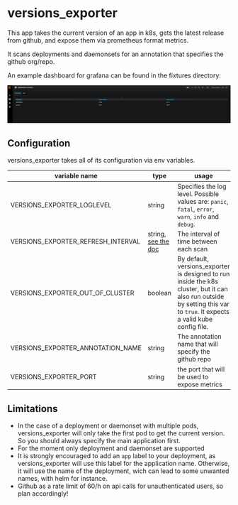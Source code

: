 # versions_exporter

This app takes the current version of an app in k8s, gets the latest release from github, and expose them via prometheus format metrics.

It scans deployments and daemonsets for an annotation that specifies the github org/repo.

An example dashboard for grafana can be found in the fixtures directory:

![screenshot](grafana_screenshot.png)

## Configuration

versions_exporter takes all of its configuration via env variables.

|variable name | type |usage | default value|
|--------------|------|------|--------------|
|VERSIONS_EXPORTER_LOGLEVEL | string | Specifies the log level. Possible values are: `panic`, `fatal`, `error`, `warn`, `info` and `debug`. | `error`|
|VERSIONS_EXPORTER_REFRESH_INTERVAL | string, [see the doc](https://golang.org/pkg/time/#Duration) | The interval of time between each scan | `1h` |
|VERSIONS_EXPORTER_OUT_OF_CLUSTER | boolean | By default, versions_exporter is designed to run inside the k8s cluster, but it can also run outside by setting this var to `true`. It expects a valid kube config file. | `false`
|VERSIONS_EXPORTER_ANNOTATION_NAME | string | The annotation name that will specify the github repo | `versions_exporter/githubRepo`|
|VERSIONS_EXPORTER_PORT | string | the port that will be used to expose metrics | `8083`|

## Limitations

- In the case of a deployment or daemonset with multiple pods, versions_exporter will only take the first pod to get the current version. So you should always specify the main application first.
- For the moment only deployment and daemonset are supported
- It is strongly encouraged to add an `app` label to your deployment, as versions_exporter will use this label for the application name. Otherwise, it will use the name of the deployment, wich can lead to some unwanted names, with helm for instance.
- Github as a rate limit of 60/h on api calls for unauthenticated users, so plan accordingly!

